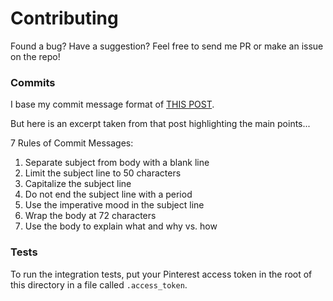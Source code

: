 # Contributing

Found a bug? Have a suggestion? Feel free to send me PR or make an issue on the repo!

### Commits
I base my commit message format of [THIS POST](https://chris.beams.io/posts/git-commit/).

But here is an excerpt taken from that post highlighting the main points...

7 Rules of Commit Messages:

1. Separate subject from body with a blank line
2. Limit the subject line to 50 characters
3. Capitalize the subject line
4. Do not end the subject line with a period
5. Use the imperative mood in the subject line
6. Wrap the body at 72 characters
7. Use the body to explain what and why vs. how


### Tests

To run the integration tests, put your Pinterest access token in the root of this directory in a file called `.access_token`.

